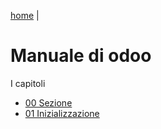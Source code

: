 [home](https://github.com/tt-fb/tt-odoo-manual/blob/main/README.md) |

# Manuale di odoo

I capitoli

- [00 Sezione](https://github.com/tt-fb/tt-odoo-manual/blob/main/00-section/01-index.md)
- [01 Inizializzazione]()
